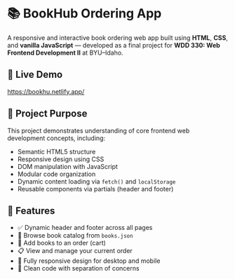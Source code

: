 # 📚 BookHub Ordering App

A responsive and interactive book ordering web app built using **HTML**, **CSS**, and **vanilla JavaScript** — developed as a final project for **WDD 330: Web Frontend Development II** at BYU–Idaho.

## 🔗 Live Demo

https://bookhu.netlify.app/

## 🎯 Project Purpose

This project demonstrates understanding of core frontend web development concepts, including:

- Semantic HTML5 structure
- Responsive design using CSS
- DOM manipulation with JavaScript
- Modular code organization
- Dynamic content loading via `fetch()` and `localStorage`
- Reusable components via partials (header and footer)

## 🧩 Features

- ✅ Dynamic header and footer across all pages
- 📖 Browse book catalog from `books.json`
- 🛒 Add books to an order (cart)
- 📋 View and manage your current order
- 📱 Fully responsive design for desktop and mobile
- 🧠 Clean code with separation of concerns



